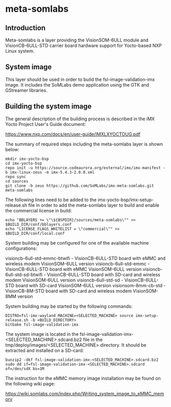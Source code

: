 # meta-somlabs

## Introduction

Meta-somlabs is a layer providing the VisionSOM-6ULL module and VisionCB-6ULL-STD carrier board hardware support for Yocto-based NXP Linux system.

## System image

This layer should be used in order to build the fsl-image-validation-imx image. It includes the SoMLabs demo application using the GTK and GStreamer libraries.

## Building the system image

The general description of the building process is described in the iMX Yocto Project User's Guide document:

https://www.nxp.com/docs/en/user-guide/IMXLXYOCTOUG.pdf

The summary of required steps including the meta-somlabs layer is shown below:

```shell
mkdir imx-yocto-bsp
cd imx-yocto-bsp
repo init -u https://source.codeaurora.org/external/imx/imx-manifest -b imx-linux-zeus -m imx-5.4.3-2.0.0.xml
repo sync
cd sources
git clone -b zeus https://github.com/SoMLabs/imx-meta-somlabs.git meta-somlabs
```

The following lines need to be added to the imx-yocto-bsp/imx-setup-release.sh file in order to add the meta-somlabs layer to build and enable the commercial license in build:

```shell
echo "BBLAYERS += \"\${BSPDIR}/sources/meta-somlabs\"" >> $BUILD_DIR/conf/bblayers.conf
echo "LICENSE_FLAGS_WHITELIST = \"commercial\"" >> $BUILD_DIR/conf/local.conf
```

System building may be configured for one of the available machine configurations:

visioncb-6ull-std-emmc-btwifi - VisionCB-6ULL-STD board with eMMC and wireless modem VisionSOM-6ULL version
visioncb-6ull-std-emmc - VisionCB-6ULL-STD board with eMMC VisionSOM-6ULL version
visioncb-6ull-std-sd-btwifi - VisionCB-6ULL-STD board with SD-card and wireless modem VisionSOM-6ULL version
visioncb-6ull-std-sd - VisionCB-6ULL-STD board with SD-card VisionSOM-6ULL version
visionsom-8mm-cb-std - VisionCB-8M-STD board with SD-card and wireless modem VisionSOM-8MM version

System building may be started by the following commands:

```shell
DISTRO=fsl-imx-wayland MACHINE=<SELECTED_MACHINE> source imx-setup-release.sh -b <BUILD_DIRECTORY>
bitbake fsl-image-validation-imx
```

The system image is located in the fsl-image-validation-imx-<SELECTED_MACHINE>.sdcard.bz2 file in the tmp/deploy/images/<SELECTED_MACHINE> directory. It should be extracted and installed on a SD-card:

```shell
bunzip2 -dkf fsl-image-validation-imx-<SELECTED_MACHINE>.sdcard.bz2 
sudo dd if=fsl-image-validation-imx-<SELECTED_MACHINE>.sdcard of=/dev/sdX bs=1M
```

The instruction for the eMMC memory image installation may be found on the following wiki page:

https://wiki.somlabs.com/index.php/Writing_system_image_to_eMMC_memory
